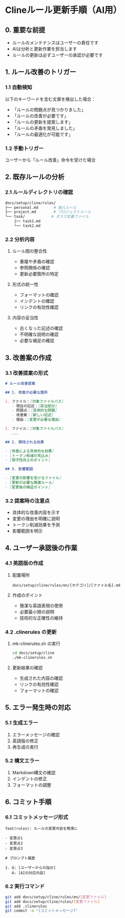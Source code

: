 # Clineルール更新手順（AI用）

## 0. 重要な前提

- ルールのメンテナンスはユーザーの責任です
- AIは分析と更新作業を担当します
- ルールの更新は必ずユーザーの承認が必要です

## 1. ルール改善のトリガー

### 1.1 自動検知

以下のキーワードを含む文章を検出した場合：
- 「ルールの問題点が見つかりました」
- 「ルールの改善が必要です」
- 「ルールの更新を提案します」
- 「ルールの矛盾を発見しました」
- 「ルールの最適化が可能です」

### 1.2 手動トリガー

ユーザーから「ルール改善」命令を受けた場合

## 2. 既存ルールの分析

### 2.1 ルールディレクトリの確認

```bash
docs/setup/cline/rules/
├── personal.md       # 個人ルール
├── project.md        # プロジェクトルール
└── task/            # タスク定義ファイル
    ├── task1.md
    └── task2.md
```

### 2.2 分析内容

1. ルール間の整合性
   - 重複や矛盾の確認
   - 参照関係の確認
   - 更新必要箇所の特定

2. 形式の統一性
   - フォーマットの確認
   - インデントの確認
   - リンクの有効性確認

3. 内容の妥当性
   - 古くなった記述の確認
   - 不明確な説明の確認
   - 必要な補足の確認

## 3. 改善案の作成

### 3.1 改善提案の形式

```markdown
# ルール改善提案

## 1. 改善が必要な箇所

1. ファイル：[対象ファイルパス]
   - 現在の記述：[該当部分]
   - 問題点：[具体的な問題]
   - 改善案：[新しい記述]
   - 理由：[変更が必要な理由]

2. ファイル：[対象ファイルパス]
   ...

## 2. 期待される効果

- [改善による具体的な効果]
- [トークン削減の見込み]
- [保守性向上のポイント]

## 3. 影響範囲

- [変更の影響を受けるファイル]
- [更新が必要な関連ルール]
- [変更後の検証ポイント]
```

### 3.2 提案時の注意点

- 具体的な改善内容を示す
- 変更の理由を明確に説明
- トークン削減効果を予測
- 影響範囲を明示

## 4. ユーザー承認後の作業

### 4.1 英語版の作成

1. 配置場所
   ```
   docs/setup/cline/rules/en/[カテゴリ]/[ファイル名].md
   ```

2. 作成のポイント
   - 簡潔な英語表現の使用
   - 必要最小限の説明
   - 技術的な正確性の維持

### 4.2 .clinerules の更新

1. mk-clinerules.sh の実行
   ```bash
   cd docs/setup/cline
   ./mk-clinerules.sh
   ```

2. 更新結果の確認
   - 生成された内容の確認
   - リンクの有効性確認
   - フォーマットの確認

## 5. エラー発生時の対応

### 5.1 生成エラー

1. エラーメッセージの確認
2. 英語版の修正
3. 再生成の実行

### 5.2 構文エラー

1. Markdown構文の確認
2. インデントの修正
3. フォーマットの調整

## 6. コミット手順

### 6.1 コミットメッセージ形式

```
feat(rules): ルールの変更内容を簡潔に

- 変更点1
- 変更点2
- 変更点3

# プロンプト履歴

1. Q: [ユーザーからの指示]
   A: [AIの対応内容]
```

### 6.2 実行コマンド

```bash
git add docs/setup/cline/rules/en/[変更ファイル]
git add docs/setup/cline/rules/[変更ファイル]
git add .clinerules
git commit -m "[コミットメッセージ]"
